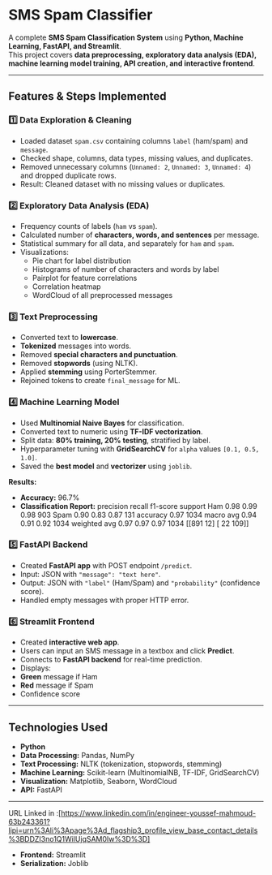 # SMS Spam Classifier

A complete **SMS Spam Classification System** using **Python, Machine Learning, FastAPI, and Streamlit**.  
This project covers **data preprocessing, exploratory data analysis (EDA), machine learning model training, API creation, and interactive frontend**.

---

## Features & Steps Implemented

### 1️⃣ Data Exploration & Cleaning
- Loaded dataset `spam.csv` containing columns `label` (ham/spam) and `message`.
- Checked shape, columns, data types, missing values, and duplicates.
- Removed unnecessary columns (`Unnamed: 2`, `Unnamed: 3`, `Unnamed: 4`) and dropped duplicate rows.
- Result: Cleaned dataset with no missing values or duplicates.

### 2️⃣ Exploratory Data Analysis (EDA)
- Frequency counts of labels (`ham` vs `spam`).
- Calculated number of **characters, words, and sentences** per message.
- Statistical summary for all data, and separately for `ham` and `spam`.
- Visualizations:
  - Pie chart for label distribution
  - Histograms of number of characters and words by label
  - Pairplot for feature correlations
  - Correlation heatmap
  - WordCloud of all preprocessed messages

### 3️⃣ Text Preprocessing
- Converted text to **lowercase**.
- **Tokenized** messages into words.
- Removed **special characters and punctuation**.
- Removed **stopwords** (using NLTK).
- Applied **stemming** using PorterStemmer.
- Rejoined tokens to create `final_message` for ML.

### 4️⃣ Machine Learning Model
- Used **Multinomial Naive Bayes** for classification.
- Converted text to numeric using **TF-IDF vectorization**.
- Split data: **80% training, 20% testing**, stratified by label.
- Hyperparameter tuning with **GridSearchCV** for `alpha` values `[0.1, 0.5, 1.0]`.
- Saved the **best model** and **vectorizer** using `joblib`.

**Results:**
- **Accuracy:** 96.7%
- **Classification Report:**
            precision    recall  f1-score   support
Ham           0.98      0.99      0.98       903
Spam          0.90      0.83      0.87       131
accuracy                         0.97      1034
macro avg     0.94      0.91      0.92      1034
weighted avg  0.97      0.97      0.97      1034
[[891 12]
[ 22 109]]


### 5️⃣ FastAPI Backend
- Created **FastAPI app** with POST endpoint `/predict`.
- Input: JSON with `"message": "text here"`.
- Output: JSON with `"label"` (Ham/Spam) and `"probability"` (confidence score).
- Handled empty messages with proper HTTP error.

### 6️⃣ Streamlit Frontend
- Created **interactive web app**.
- Users can input an SMS message in a textbox and click **Predict**.
- Connects to **FastAPI backend** for real-time prediction.
- Displays:
- **Green** message if Ham
- **Red** message if Spam
- Confidence score

---
## Technologies Used

- **Python**  
- **Data Processing:** Pandas, NumPy  
- **Text Processing:** NLTK (tokenization, stopwords, stemming)  
- **Machine Learning:** Scikit-learn (MultinomialNB, TF-IDF, GridSearchCV)  
- **Visualization:** Matplotlib, Seaborn, WordCloud  
- **API:** FastAPI
- -------------------------------------
URL Linked in :[https://www.linkedin.com/in/engineer-youssef-mahmoud-63b243361?lipi=urn%3Ali%3Apage%3Ad_flagship3_profile_view_base_contact_details%3BDDZI3no1Q1WilUjqSAM0Iw%3D%3D]
- **Frontend:** Streamlit  
- **Serialization:** Joblib  
